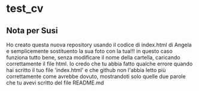 # test_cv

## Nota per Susi 

Ho creato questa nuova repository usando il codice di index.html di Angela e semplicemente sostituento la sua foto con la tua!!! in questo caso funziona tutto bene, senza modificare il nome della cartella, caricando correttamente il file html. Io credo che tu abbia fatto qualche errore quando hai scritto il tuo file 'index.html' e che github non l'abbia letto più correttamente come avrebbe dovuto, mostrandoti solo quelle due parole che tu avevi scritto del file README.md
